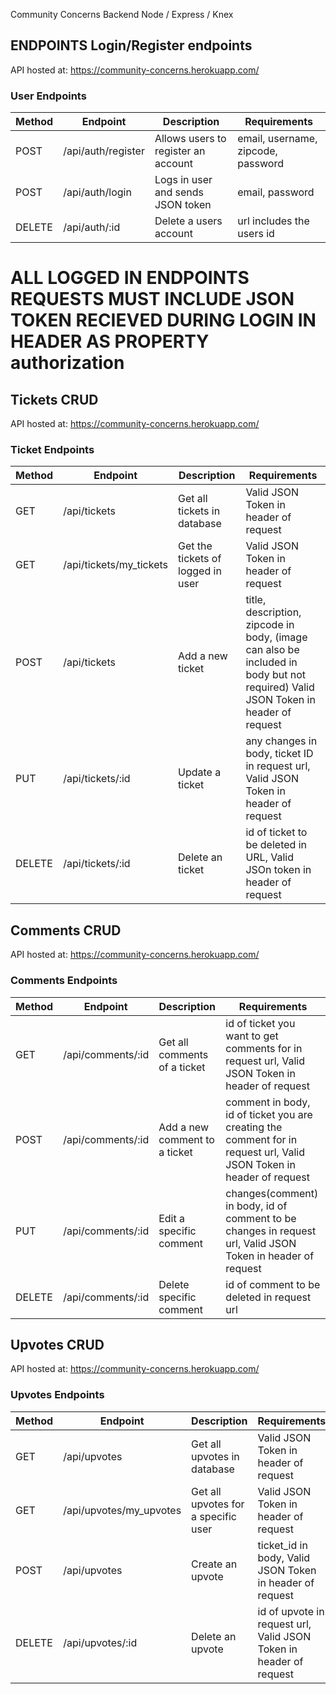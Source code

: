 Community Concerns Backend
Node / Express / Knex

ENDPOINTS
Login/Register endpoints
----------------------------------
API hosted at: https://community-concerns.herokuapp.com/
### User Endpoints 
| Method | Endpoint           | Description                             | Requirements
| ------ | ------------------ | ----------------------------------------|--------------------------------------
| POST   | /api/auth/register | Allows users to register an account     | email, username, zipcode, password
| POST   | /api/auth/login    | Logs in user and sends JSON token       | email, password
| DELETE | /api/auth/:id      | Delete a users account                  | url includes the users id
 

# ALL LOGGED IN ENDPOINTS REQUESTS MUST INCLUDE JSON TOKEN RECIEVED DURING LOGIN IN HEADER AS PROPERTY authorization
Tickets CRUD
------------------------
API hosted at: https://community-concerns.herokuapp.com/
### Ticket Endpoints 
| Method | Endpoint                | Description                        | Requirements
| ------ | ----------------------  | -----------------------------------|-------------------
| GET    | /api/tickets            | Get all tickets in database        | Valid JSON Token in header of request
| GET    | /api/tickets/my_tickets | Get the tickets of logged in user  | Valid JSON Token in header of request
| POST   | /api/tickets            | Add a new ticket                   | title, description, zipcode in body, (image can also be included in body but not required) Valid JSON Token in header of request
| PUT    | /api/tickets/:id        | Update a ticket                    | any changes in body, ticket ID in request url, Valid JSON Token in header of request
| DELETE | /api/tickets/:id        | Delete an ticket                   | id of ticket to be deleted in URL, Valid JSOn token in header of request

Comments CRUD
------------------------
API hosted at: https://community-concerns.herokuapp.com/
### Comments Endpoints 
| Method | Endpoint                 | Description                       | Requirements
| ------ | ----------------------   | ----------------------------------|-------------------
| GET    | /api/comments/:id        | Get all comments of a ticket      | id of ticket you want to get comments for in request url, Valid JSON Token in header of request
| POST   | /api/comments/:id        | Add a new comment to a ticket     | comment in body, id of ticket you are creating the comment for in request url, Valid JSON Token in header of request
| PUT    | /api/comments/:id        | Edit a specific comment           | changes(comment) in body, id of comment to be changes in request url, Valid JSON Token in header of request
| DELETE | /api/comments/:id        | Delete specific comment           | id of comment to be deleted in request url

Upvotes CRUD
------------------------
API hosted at: https://community-concerns.herokuapp.com/
### Upvotes Endpoints 
| Method | Endpoint                      | Description                                 | Requirements
| ------ | ---------------------------   | --------------------------------------------|-------------------
| GET    | /api/upvotes                  | Get all upvotes in database                 | Valid JSON Token in header of request
| GET    | /api/upvotes/my_upvotes       | Get all upvotes for a specific user         | Valid JSON Token in header of request 
| POST   | /api/upvotes                  | Create an upvote                            | ticket_id in body, Valid JSON Token in header of request
| DELETE | /api/upvotes/:id              | Delete an upvote                            | id of upvote in request url, Valid JSON Token in header of request